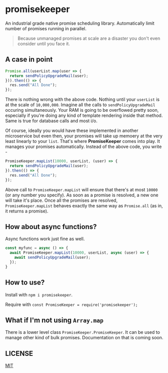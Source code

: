 # promisekeeper
An industrial grade native promise scheduling library. Automatically limit number of promises running in parallel. 

> Because unmanaged promises at scale are a disaster you don't even consider until you face it.

## A case in point

```js
Promise.all(userList.map(user => {
  return sendPolicyUpgradeMail(user);
})).then(() => {
  res.send("All Done");
});
```
There is nothing wrong with the above code. Nothing until your `userList` is at the scale of `10,000,000`. Imagine all the calls to `sendPolicyUpgradeMail` occuring simultaneously. Your RAM is going to be overflowed pretty soon, especially if you're doing any kind of template rendering inside that method. Same is true for database calls and most i/o.

Of course, ideally you would have these implemented in another microservice but even then, your promises will take up memoery at the very least linearly to your `list`. That's where **PromiseKeeper** comes into play. It manages your promises automatically. Instead of the above code, you write - 

```js
PromiseKeeper.mapList(10000, userList, (user) => {
  return sendPolicyUpgradeMail(user);
}).then(() => {
  res.send("All Done");
});
```

Above call to `PromiseKeeper.mapList` will ensure that there's at most `10000` (or any number you specify). As soon as a promise is resolved, a new one will take it's place. Once all the promises are resolved, `PromiseKeeper.mapList` behaves exactly the same way as `Promise.all` (as in, it returns a promise).

## How about async functions?

Async functions work just fine as well.

```js
const myfunc = async () => {
  await PromiseKeeper.mapList(10000, userList, async (user) => {
    await sendPolicyUpgradeMail(user);
  });
}
```

## How to use?

Install with `npm i promisekeeper`.

Require with `const PromiseKeeper = require('promisekeeper');`

## What if I'm not using `Array.map`

There is a lower level class `PromiseKeeper.PromiseKeeper`. It can be used to manage other kind of bulk promises. Documentation on that is coming soon.

## LICENSE

[MIT](LICENSE)

